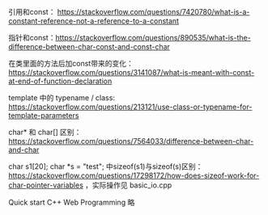 引用和const： https://stackoverflow.com/questions/7420780/what-is-a-constant-reference-not-a-reference-to-a-constant

指针和const：https://stackoverflow.com/questions/890535/what-is-the-difference-between-char-const-and-const-char

在类里面的方法后加const带来的变化：https://stackoverflow.com/questions/3141087/what-is-meant-with-const-at-end-of-function-declaration

template 中的 typename / class: https://stackoverflow.com/questions/213121/use-class-or-typename-for-template-parameters

char\* 和 char[] 区别：https://stackoverflow.com/questions/7564033/difference-between-char-and-char

char s1[20]; char \*s = "test"; 中sizeof(s1)与sizeof(s)区别：https://stackoverflow.com/questions/17298172/how-does-sizeof-work-for-char-pointer-variables ，实际操作见 basic\_io.cpp

Quick start C++ Web Programming 略